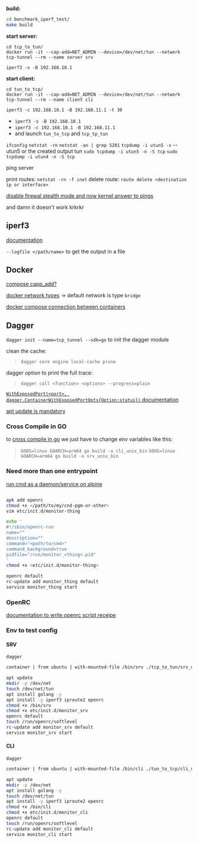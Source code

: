 
**build:**
``` bash
cd benchmark_iperf_test/
make build
```

**start server:**
```
cd tcp_to_tun/
docker run -it --cap-add=NET_ADMIN --device=/dev/net/tun --network tcp-tunnel --rm --name server srv
```
`iperf3 -s -B 192.168.10.1`

**start client:**
```
cd tun_to_tcp/
docker run -it --cap-add=NET_ADMIN --device=/dev/net/tun --network tcp-tunnel --rm --name client cli
```
`iperf3 -c 192.168.10.1 -B 192.168.11.1 -t 30`

- `iperf3 -s -B 192.168.10.1`
- `iperf3 -c 192.168.10.1 -B 192.168.11.1`
-  and launch `tun_to_tcp` and `tcp_tp_tun`

`ifconfig`
`netstat -rn`
`netstat -an | grep 5201`
`tcpdump -i utun5 -v` -- utun5 or the created output tun
`sudo tcpdump -i utun5 -n -S tcp`
`sudo tcpdump -i utun4 -n -S tcp`

ping server

print routes:
`netstat -rn -f inet`
delete route:
`route delete <destination ip or interface>`

[disable firewal stealth mode and now kernel answer to pings](https://discussions.apple.com/thread/2639727?sortBy=rank)

and damn it doesn't work krkrkr

## iperf3

[documentation](https://iperf.fr/iperf-doc.php)

`--logfile </path/name>` to get the output in a file


## Docker

[compose capp_add?](https://forums.docker.com/t/docker-compose-order-of-cap-drop-and-cap-add/97136)

[docker network types](https://devopssec.fr/article/fonctionnement-manipulation-reseau-docker)
-> default network is type `bridge`

[docker compose connection between containers](https://stackoverflow.com/questions/65042615/docker-compose-connection-between-containers)



## Dagger

`dagger init --name=tcp_tunnel --sdk=go` to init the dagger module

clean the cache:
>`dagger core engine local-cache prune`

dagger option to print the full trace:
>`dagger call <function> <options> --progress=plain`

[`WithExposedPort(<port>, dagger.ContainerWithExposedPortOpts{Option:status})` documentation](https://docs.dagger.io/reference/typescript/api/client.gen/type-aliases/ContainerWithExposedPortOpts)

[apt update is mandatory](https://askubuntu.com/questions/337198/is-sudo-apt-get-update-mandatory-before-every-package-installation)

### Cross Compile in GO
to [cross compile in go](https://freshman.tech/snippets/go/cross-compile-go-programs/) we just have to change env variables like this:
>`GOOS=linux GOARCH=arm64 go build -o cli_unix_bin`
>`GOOS=linux GOARCH=arm64 go build -o srv_unix_bin`

### Need more than one entrypoint
[run cmd as a daemon/service on alpine](https://medium.com/@mfranzon/how-to-create-and-manage-a-service-in-an-alpine-linux-container-93a97d5dad80)

```sh

apk add openrc
chmod +x </path/to/my/cnd-pgm-or-other>
vim etc/init.d/monitor-thing

echo '
#!/sbin/openrc-run
name=""
description=""
command="<path/to/cmd>"
command_background=true
pidfile="/run/monitor_<thing>.pid"
'
chmod +x <etc/init.d/monitor-thing>

openrc default
rc-update add monitor_thing default
service monitor_thing start

```

### OpenRC
[documentation to write openrc script receipe](https://www.funtoo.org/Openrc)

### Env to test config

#### SRV

`dagger`
```sh
container | from ubuntu | with-mounted-file /bin/srv ./tcp_to_tun/srv_unix_bin | with-mounted-file /etc/init.d/monitor_srv ./.dagger/srv_as_daemon.conf | with-exposed-port 4663 | terminal
```
```sh
apt update
mkdir -p /dev/net
touch /dev/net/tun
apt install golang -y
apt install -y iperf3 iproute2 openrc
chmod +x /bin/srv
chmod +x etc/init.d/monitor_srv
openrc default
touch /run/openrc/softlevel
rc-update add monitor_srv default
service monitor_srv start

```


#### CLI

`dagger`
```sh
container | from ubuntu | with-mounted-file /bin/cli ./tun_to_tcp/cli_unix_bin | with-mounted-file /etc/init.d/monitor_cli ./.dagger/cli_as_daemon.conf | with-exposed-port 4663 | terminal
```
```sh
apt update
mkdir -p /dev/net
apt install golang -y
touch /dev/net/tun
apt install -y iperf3 iproute2 openrc
chmod +x /bin/cli
chmod +x etc/init.d/monitor_cli
openrc default
touch /run/openrc/softlevel
rc-update add monitor_cli default
service monitor_cli start

```
